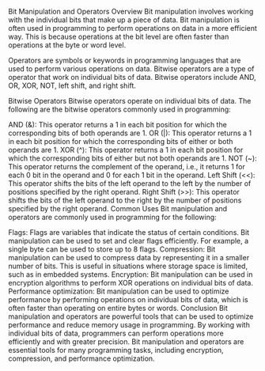 Bit Manipulation and Operators
Overview
Bit manipulation involves working with the individual bits that make up a piece of data. Bit manipulation is often used in programming to perform operations on data in a more efficient way. This is because operations at the bit level are often faster than operations at the byte or word level.

Operators are symbols or keywords in programming languages that are used to perform various operations on data. Bitwise operators are a type of operator that work on individual bits of data. Bitwise operators include AND, OR, XOR, NOT, left shift, and right shift.

Bitwise Operators
Bitwise operators operate on individual bits of data. The following are the bitwise operators commonly used in programming:

AND (&): This operator returns a 1 in each bit position for which the corresponding bits of both operands are 1.
OR (|): This operator returns a 1 in each bit position for which the corresponding bits of either or both operands are 1.
XOR (^): This operator returns a 1 in each bit position for which the corresponding bits of either but not both operands are 1.
NOT (~): This operator returns the complement of the operand, i.e., it returns 1 for each 0 bit in the operand and 0 for each 1 bit in the operand.
Left Shift (<<): This operator shifts the bits of the left operand to the left by the number of positions specified by the right operand.
Right Shift (>>): This operator shifts the bits of the left operand to the right by the number of positions specified by the right operand.
Common Uses
Bit manipulation and operators are commonly used in programming for the following:

Flags: Flags are variables that indicate the status of certain conditions. Bit manipulation can be used to set and clear flags efficiently. For example, a single byte can be used to store up to 8 flags.
Compression: Bit manipulation can be used to compress data by representing it in a smaller number of bits. This is useful in situations where storage space is limited, such as in embedded systems.
Encryption: Bit manipulation can be used in encryption algorithms to perform XOR operations on individual bits of data.
Performance optimization: Bit manipulation can be used to optimize performance by performing operations on individual bits of data, which is often faster than operating on entire bytes or words.
Conclusion
Bit manipulation and operators are powerful tools that can be used to optimize performance and reduce memory usage in programming. By working with individual bits of data, programmers can perform operations more efficiently and with greater precision. Bit manipulation and operators are essential tools for many programming tasks, including encryption, compression, and performance optimization.

